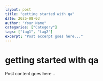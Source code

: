 ```yaml
---
layout: post
title: "getting started with qa"
date: 2025-08-03
author: "Your Name"
categories: ["Category"]
tags: ["tag1", "tag2"]
excerpt: "Post excerpt goes here..."
---
```


# getting started with qa

Post content goes here...
